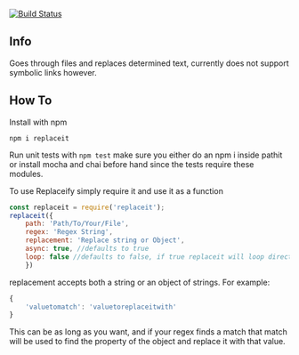 [![Build Status](https://travis-ci.org/dhershman1/replaceit.svg?branch=master)](https://travis-ci.org/dhershman1/replaceit)

## Info
Goes through files and replaces determined text, currently does not support symbolic links however.

## How To

Install with npm
```
npm i replaceit
```

Run unit tests with `npm test` make sure you either do an npm i inside pathit or install mocha and chai before hand since the tests require these modules.

To use Replaceify simply require it and use it as a function

```js
const replaceit = require('replaceit');
replaceit({
    path: 'Path/To/Your/File',
    regex: 'Regex String',
    replacement: 'Replace string or Object',
    async: true, //defaults to true
    loop: false //defaults to false, if true replaceit will loop directories if the path given is a directory
    })
```

replacement accepts both a string or an object of strings. For example:

```js
{
    'valuetomatch': 'valuetoreplaceitwith'
}
```

This can be as long as you want, and if your regex finds a match that match will be used to find the property of the object and replace it with that value.